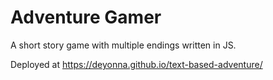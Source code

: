 # Adventure Gamer
A short story game with multiple endings written in JS.

Deployed at https://deyonna.github.io/text-based-adventure/
